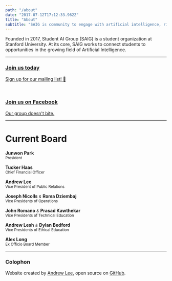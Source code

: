```yaml
---
path: "/about"
date: "2017-07-12T17:12:33.962Z"
title: "About"
subtitle: "SAIG is community to engage with artificial intelligence, right now. 👇"
---
```


Founded in 2017, Student AI Group (SAIG) is a student organization at Stanford University. At its core, SAIG works to connect students to opportunities in the growing field of Artificial Intelligence.

---

<div>
  <a
    href="https://www.surveymonkey.com/r/stanfordai"
    class="messages__message messages__message-survey"
    rel="noopener noreferrer"
    target="_blank"
  >
    <h3>Join us today</h3>
    <p>Sign up for our mailing list! 👋</p>
  </a>
  <br />
  <a
    href="https://www.facebook.com/groups/stanfordaigroup/"
    class="messages__message messages__message-facebook"
    rel="noopener noreferrer"
    target="_blank"
  >
    <h3>Join us on Facebook</h3>
    <p>Our group doesn't bite.</p>
  </a>
</div>

---

# Current Board

**Junwon Park**<br />
<small>President</small>

**Tucker Haas**<br />
<small>Chief Financial Officer</small>

**Andrew Lee**<br />
<small>Vice President of Public Relations</small>

**Joseph Nicolls** <small>*&*</small> **Roma Dziembaj**<br />
<small>Vice Presidents of Operations</small>

**John Romano** <small>*&*</small> **Prasad Kawthekar**<br />
<small>Vice Presidents of Technical Education</small>

**Andrew Lesh** <small>*&*</small> **Dylan Bedford**<br />
<small>Vice Presidents of Ethical Education</small>

**Alex Long**<br />
<small>Ex Officio Board Member</small>

---

### Colophon

Website created by [Andrew Lee](https://andrewlee.design/), open source on [GitHub](https://github.com/andrewsoohwanlee/stanfordai.group).
